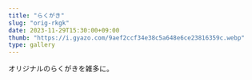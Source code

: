 ```yaml
---
title: "らくがき"
slug: "orig-rkgk"
date: 2023-11-29T15:30:00+09:00
thumb: "https://i.gyazo.com/9aef2ccf34e38c5a648e6ce23816359c.webp"
type: gallery
---
```


オリジナルのらくがきを雑多に。